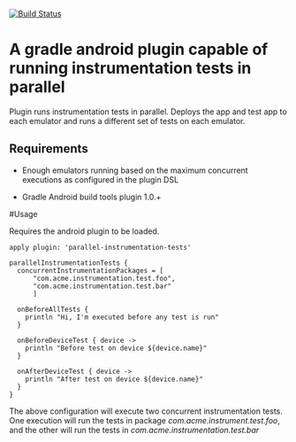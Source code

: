 [![Build Status](https://travis-ci.org/MYOB-Technology/gradle-android-parallel-instrumentation-test-plugin.svg?branch=master)](https://travis-ci.org/MYOB-Technology/gradle-android-parallel-instrumentation-test-plugin)

# A gradle android plugin capable of running instrumentation tests in parallel

Plugin runs instrumentation tests in parallel.  Deploys the app and test app to each emulator and runs a different set of tests on each emulator.  

## Requirements

  - Enough emulators running based on the maximum concurrent executions as configured in the plugin DSL

 - Gradle Android build tools plugin 1.0.+

#Usage

Requires the android plugin to be loaded.


````
apply plugin: 'parallel-instrumentation-tests'

parallelInstrumentationTests {
  concurrentInstrumentationPackages = [	  
	  "com.acme.instrumentation.test.foo",
  	  "com.acme.instrumentation.test.bar"
  	  ]

  onBeforeAllTests {
    println "Hi, I'm executed before any test is run"
  }

  onBeforeDeviceTest { device ->
    println "Before test on device ${device.name}"
  }

  onAfterDeviceTest { device ->
    println "After test on device ${device.name}"
  }
}
````

The above configuration will execute two concurrent instrumentation tests.  One execution will run the tests in package *com.acme.instrument.test.foo*, and the other will run the tests in *com.acme.instrumentation.test.bar*
